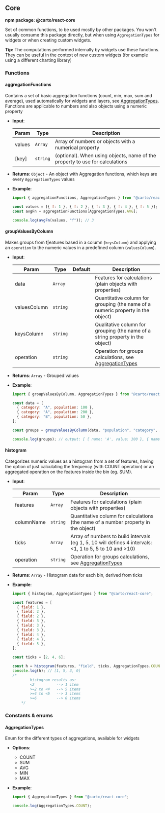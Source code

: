 ## Core

**npm package: @carto/react-core**

Set of common functions, to be used mostly by other packages. You won't usually consume this package directly, but when using `AggregationTypes` for widgets or when creating custom widgets.

**Tip:** The computations performed internally by widgets use these functions. They can be useful in the context of new custom widgets (for example using a different charting library) 

### Functions

#### aggregationFunctions

Contains a set of basic aggregation functions (count, min, max, sum and average), used automatically for widgets and layers, see [AggregationTypes](#aggregationtypes). Functions are applicable to numbers and also objects using a numeric property

- **Input**:

  | Param  | Type                | Description                                                                  |
  | ------ | ------------------- | ---------------------------------------------------------------------------- |
  | values | <code>Array</code>  | Array of numbers or objects with a numerical property                        |
  | [key]  | <code>string</code> | (optional). When using objects, name of the property to use for calculations |

- **Returns**: <code>Object</code> - An object with Aggregation functions, which keys are every `AggregationTypes` values

- **Example**:

  ```js
  import { aggregationFunctions, AggregationTypes } from "@carto/react-core";

  const values = [{ f: 1 }, { f: 2 }, { f: 3 }, { f: 4 }, { f: 5 }];
  const avgFn = aggregationFunctions[AggregationTypes.AVG];

  console.log(avgFn(values, "f")); // 3
  ```

#### groupValuesByColumn

Makes groups from f∫eatures based in a column (`keysColumn`) and applying an `operation` to the numeric values in a predefined column (`valuesColumn`).

- **Input**:

  | Param        | Type                | Default | Description                                                                     |
  | ------------ | ------------------- | ------- | ------------------------------------------------------------------------------- |
  | data         | <code>Array</code>  |         | Features for calculations (plain objects with properties)                       |
  | valuesColumn | <code>string</code> |         | Quantitative column for grouping (the name of a numeric property in the object) |
  | keysColumn   | <code>string</code> |         | Qualitative column for grouping (the name of a string property in the object)   |
  | operation    | <code>string</code> |         | Operation for groups calculations, see [AggregationTypes](#aggregationtypes)    |

- **Returns**: <code>Array</code> - Grouped values

- **Example**:

  ```js
  import { groupValuesByColumn, AggregationTypes } from "@carto/react-core";

  const data = [
    { category: "A", population: 100 },
    { category: "A", population: 200 },
    { category: "B", population: 50 },
  ];

  const groups = groupValuesByColumn(data, "population", "category", AggregationTypes.SUM);

  console.log(groups); // output: [ { name: 'A', value: 300 }, { name: 'B', value: 50 }]
  ```

#### histogram

Categorizes numeric values as a histogram from a set of features, having the option of just calculating the frequency (with COUNT operation) or an aggregated operation on the features inside the bin (eg. SUM).

- **Input**:

  | Param      | Type                | Description                                                                                             |
  | ---------- | ------------------- | ------------------------------------------------------------------------------------------------------- |
  | features   | <code>Array</code>  | Features for calculations (plain objects with properties)                                               |
  | columnName | <code>string</code> | Quantitative column for calculations (the name of a number property in the object)                      |
  | ticks      | <code>Array</code>  | Array of numbers to build intervals (eg 1, 5, 10 will defines 4 intervals: <1, 1 to 5, 5 to 10 and >10) |
  | operation  | <code>string</code> | Operation for groups calculations, see [AggregationTypes](#aggregationtypes)                            |

- **Returns**: <code>Array</code> - Histogram data for each bin, derived from ticks

- **Example**:

  ```js
  import { histogram, AggregationTypes } from "@carto/react-core";

  const features = [
    { field: 1 },
    { field: 2 },
    { field: 2 },
    { field: 3 },
    { field: 3 },
    { field: 3 },
    { field: 4 },
    { field: 4 },
    { field: 5 },
  ];

  const ticks = [2, 4, 6];

  const h = histogram(features, "field", ticks, AggregationTypes.COUNT);
  console.log(h); // [1, 5, 3, 0]
  /* 
          histogram results as:
          <2          --> 1 item
          >=2 to <4   --> 5 items
          >=4 to <6   --> 3 items
          >=6         --> 0 items
      */
  ```

### Constants & enums

#### AggregationTypes

Enum for the different types of aggregations, available for widgets

- **Options**:

  - COUNT
  - SUM
  - AVG
  - MIN
  - MAX

- **Example**:

  ```js
  import { AggregationTypes } from "@carto/react-core";

  console.log(AggregationTypes.COUNT);
  ```
